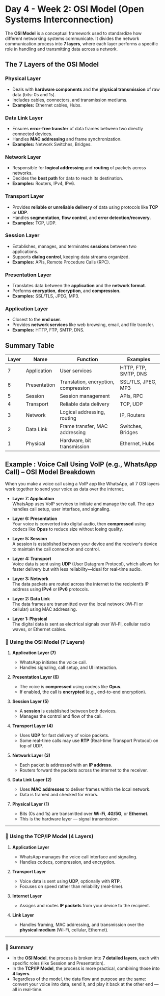 #  Day 4 - Week 2: OSI Model (Open Systems Interconnection)

The **OSI Model** is a conceptual framework used to standardize how different networking systems communicate. It divides the network communication process into **7 layers**, where each layer performs a specific role in handling and transmitting data across a network.


## The 7 Layers of the OSI Model


### Physical Layer  
- Deals with **hardware components** and the **physical transmission** of raw data (bits: 0s and 1s).  
- Includes cables, connectors, and transmission mediums.  
- **Examples:** Ethernet cables, Hubs.


###  Data Link Layer  
- Ensures **error-free transfer** of data frames between two directly connected devices.  
- Handles **MAC addressing** and frame synchronization.  
- **Examples:** Network Switches, Bridges.


###  Network Layer  
- Responsible for **logical addressing** and **routing** of packets across networks.  
- Decides the **best path** for data to reach its destination.  
- **Examples:** Routers, IPv4, IPv6.


###  Transport Layer  
- Provides **reliable or unreliable delivery** of data using protocols like **TCP** or **UDP**.  
- Handles **segmentation**, **flow control**, and **error detection/recovery**.  
- **Examples:** TCP, UDP.


###  Session Layer  
- Establishes, manages, and terminates **sessions** between two applications.  
- Supports **dialog control**, keeping data streams organized.  
- **Examples:** APIs, Remote Procedure Calls (RPC).


###  Presentation Layer  
- Translates data between the **application** and the **network format**.  
- Performs **encryption**, **decryption**, and **compression**.  
- **Examples:** SSL/TLS, JPEG, MP3.


###  Application Layer  
- Closest to the **end user**.  
- Provides **network services** like web browsing, email, and file transfer.  
- **Examples:** HTTP, FTP, SMTP, DNS.


##  Summary Table

| Layer | Name             | Function                            | Examples               |
|-------|------------------|-------------------------------------|------------------------|
| 7     | Application       | User services                       | HTTP, FTP, SMTP, DNS   |
| 6     | Presentation      | Translation, encryption, compression| SSL/TLS, JPEG, MP3     |
| 5     | Session           | Session management                  | APIs, RPC              |
| 4     | Transport         | Reliable data delivery              | TCP, UDP               |
| 3     | Network           | Logical addressing, routing         | IP, Routers            |
| 2     | Data Link         | Frame transfer, MAC addressing      | Switches, Bridges      |
| 1     | Physical          | Hardware, bit transmission          | Ethernet, Hubs         |




















## Example : Voice Call Using VoIP (e.g., WhatsApp Call) – OSI Model Breakdown



When you make a voice call using a VoIP app like WhatsApp, all 7 OSI layers work together to send your voice as data over the internet.

- **Layer 7: Application**  
  WhatsApp uses VoIP services to initiate and manage the call. The app handles call setup, user interface, and signaling.

- **Layer 6: Presentation**  
  Your voice is converted into digital audio, then **compressed** using codecs like **Opus** to reduce size without losing quality.

- **Layer 5: Session**  
  A session is established between your device and the receiver's device to maintain the call connection and control.

- **Layer 4: Transport**  
  Voice data is sent using **UDP** (User Datagram Protocol), which allows for faster delivery but with less reliability—ideal for real-time audio.

- **Layer 3: Network**  
  The data packets are routed across the internet to the recipient’s IP address using **IPv4** or **IPv6** protocols.

- **Layer 2: Data Link**  
  The data frames are transmitted over the local network (Wi-Fi or cellular) using MAC addressing.

- **Layer 1: Physical**  
  The digital data is sent as electrical signals over Wi-Fi, cellular radio waves, or Ethernet cables.







### 🔹 Using the OSI Model (7 Layers)

1. **Application Layer (7)**  
   - WhatsApp initiates the voice call.
   - Handles signaling, call setup, and UI interaction.

2. **Presentation Layer (6)**  
   - The voice is **compressed** using codecs like **Opus**.
   - If enabled, the call is **encrypted** (e.g., end-to-end encryption).

3. **Session Layer (5)**  
   - A **session** is established between both devices.
   - Manages the control and flow of the call.

4. **Transport Layer (4)**  
   - Uses **UDP** for fast delivery of voice packets.
   - Some real-time calls may use **RTP** (Real-time Transport Protocol) on top of UDP.

5. **Network Layer (3)**  
   - Each packet is addressed with an **IP address**.
   - Routers forward the packets across the internet to the receiver.

6. **Data Link Layer (2)**  
   - Uses **MAC addresses** to deliver frames within the local network.
   - Data is framed and checked for errors.

7. **Physical Layer (1)**  
   - Bits (0s and 1s) are transmitted over **Wi-Fi**, **4G/5G**, or **Ethernet**.
   - This is the hardware layer — signal transmission.

---

### 🔹 Using the TCP/IP Model (4 Layers)

1. **Application Layer**  
   - WhatsApp manages the voice call interface and signaling.
   - Handles codecs, compression, and encryption.

2. **Transport Layer**  
   - Voice data is sent using **UDP**, optionally with **RTP**.
   - Focuses on speed rather than reliability (real-time).

3. **Internet Layer**  
   - Assigns and routes **IP packets** from your device to the recipient.

4. **Link Layer**  
   - Handles framing, MAC addressing, and transmission over the **physical medium** (Wi-Fi, cellular, Ethernet).

---

### 🧠 Summary

- In the **OSI Model**, the process is broken into **7 detailed layers**, each with specific roles (like Session and Presentation).
- In the **TCP/IP Model**, the process is more practical, combining those into **4 layers**.
- Regardless of the model, the data flow and purpose are the same: convert your voice into data, send it, and play it back at the other end — all in real-time.







